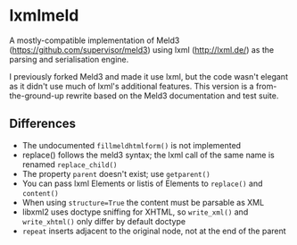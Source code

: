 # lxmlmeld

A mostly-compatible  implementation of Meld3
(https://github.com/supervisor/meld3) using lxml (http://lxml.de/) as the
parsing and serialisation engine.

I previously forked Meld3 and made it use lxml, but the code wasn't elegant
as it didn't use much of lxml's additional features. This version is a
from-the-ground-up rewrite based on the Meld3 documentation and test suite.

## Differences

 - The undocumented `fillmeldhtmlform()` is not implemented
 - replace() follows the meld3 syntax; the lxml call of the same name is
   renamed `replace_child()`
 - The property `parent` doesn't exist; use `getparent()`
 - You can pass lxml Elements or listis of Elements to `replace()` and
   `content()`
 - When using `structure=True` the content must be parsable as XML
 - libxml2 uses doctype sniffing for XHTML, so `write_xml()` and
   `write_xhtml()` only differ by default doctype
 - `repeat` inserts adjacent to the original node, not at the end of the
   parent
